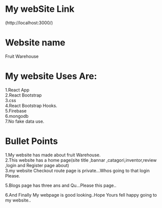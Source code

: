 # My webSite Link  
 (http://localhost:3000/)

# Website name 
Fruit Warehouse

# My website Uses Are:   


1.React App  
2.React Bootstrap  
3.css  
4.React Bootstrap Hooks.  
5.Firebase  
6.mongodb  
7.No fake data use.  

# Bullet Points   

1.My website has  made about fruit Warehouse.  
2.This website has a home page(site title ,bannar ,catagori,inventor,review ,login and Register page about)  
3.my website Checkout route page is private...Whos going to that login Please.  

5.Blogs page has three ans and Qu...Please this page..  

6.And Finally My webpage is good looking..Hope Yours fell happy going to my website.. 